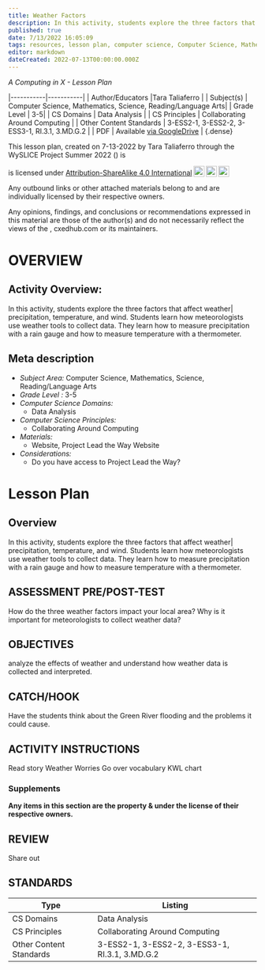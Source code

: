 ```yaml
---
title: Weather Factors
description: In this activity, students explore the three factors that affect weather| precipitation, temperature, and wind. Students learn how meteorologists use weather tools to collect data. They learn how to measure precipitation with a rain gauge and how to measure temperature with a thermometer.
published: true
date: 7/13/2022 16:05:09
tags: resources, lesson plan, computer science, Computer Science, Mathematics, Science, Reading/Language Arts 
editor: markdown
dateCreated: 2022-07-13T00:00:00.000Z
---
```

*A Computing in X - Lesson Plan*

|-----------|-----------|
| Author/Educators |Tara Taliaferro |
| Subject(s) | Computer Science, Mathematics, Science, Reading/Language Arts|
| Grade Level | 3-5|
| CS Domains | Data Analysis |
| CS Principles | Collaborating Around Computing |
| Other Content Standards | 3-ESS2-1, 3-ESS2-2, 3-ESS3-1, RI.3.1, 3.MD.G.2 | 
| PDF | Available [via GoogleDrive]() |
{.dense}






This lesson plan, created on 7-13-2022 by Tara Taliaferro through the  WySLICE Project Summer 2022 () is  <p xmlns:cc="http://creativecommons.org/ns#" >  is licensed under <a href="http://creativecommons.org/licenses/by-sa/4.0/?ref=chooser-v1" target="_blank" rel="license noopener noreferrer" style="display:inline-block;">Attribution-ShareAlike 4.0 International<img style="height:22px!important;margin-left:3px;vertical-align:text-bottom;" src="https://mirrors.creativecommons.org/presskit/icons/cc.svg?ref=chooser-v1"><img style="height:22px!important;margin-left:3px;vertical-align:text-bottom;" src="https://mirrors.creativecommons.org/presskit/icons/by.svg?ref=chooser-v1"><img style="height:22px!important;margin-left:3px;vertical-align:text-bottom;" src="https://mirrors.creativecommons.org/presskit/icons/sa.svg?ref=chooser-v1"></a></p>


Any outbound links or other attached materials belong to and are individually licensed by their respective owners. 


Any opinions, findings, and conclusions or recommendations expressed in this material are those of the author(s) and do not necessarily reflect the views of the , cxedhub.com or its maintainers.


# OVERVIEW
## Activity Overview:  
In this activity, students explore the three factors that affect weather| precipitation, temperature, and wind. Students learn how meteorologists use weather tools to collect data. They learn how to measure precipitation with a rain gauge and how to measure temperature with a thermometer.
## Meta description
+ *Subject Area:* Computer Science, Mathematics, Science, Reading/Language Arts 
+ *Grade Level :* 3-5 
+ *Computer Science Domains:*
   + Data Analysis
+ *Computer Science Principles:*
   + Collaborating Around Computing
+ *Materials:* 
   + Website, Project Lead the Way Website
+ *Considerations:*
   + Do you have access to Project Lead the Way?


# Lesson Plan
## Overview
In this activity, students explore the three factors that affect weather| precipitation, temperature, and wind. Students learn how meteorologists use weather tools to collect data. They learn how to measure precipitation with a rain gauge and how to measure temperature with a thermometer.
## ASSESSMENT PRE/POST-TEST
How do the three weather factors impact your local area?   Why is it important for meteorologists to collect weather data?
## OBJECTIVES
analyze the effects of weather and understand how weather data is collected and interpreted.


## CATCH/HOOK
Have the students think about the Green River flooding and the problems it could cause.


## ACTIVITY INSTRUCTIONS
Read story Weather Worries
Go over vocabulary
KWL chart


### Supplements
**Any items in this section are the property & under the license of their respective owners.**






## REVIEW
Share out
## STANDARDS        
| Type | Listing | 
|-----------|-----------|
| CS Domains  | Data Analysis|
| CS Principles   | Collaborating Around Computing|
| Other Content Standards | 3-ESS2-1, 3-ESS2-2, 3-ESS3-1, RI.3.1, 3.MD.G.2  |